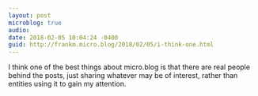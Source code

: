 ```yaml
---
layout: post
microblog: true
audio: 
date: 2018-02-05 10:04:24 -0400
guid: http://frankm.micro.blog/2018/02/05/i-think-one.html
---
```

I think one of the best things about micro.blog is that there are real people behind the posts, just sharing whatever may be of interest, rather than entities using it to gain my attention. 
